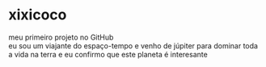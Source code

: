 # xixicoco
meu primeiro projeto no GitHub  
eu sou um viajante do espaço-tempo e venho de júpiter para dominar toda a vida na terra
e eu confirmo que  este planeta é interesante
